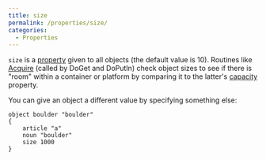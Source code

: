 ```yaml
---
title: size
permalink: /properties/size/
categories: 
  - Properties
---
```


`size` is a [property](Properties) given to all objects (the
default value is 10). Routines like [Acquire](Acquire)
(called by DoGet and DoPutIn) check object sizes to see if there is
"room" within a container or platform by comparing it to the latter's
[capacity](capacity) property.

You can give an object a different value by specifying something else:

    object boulder "boulder"
    {
        article "a"
        noun "boulder"
        size 1000
    }
